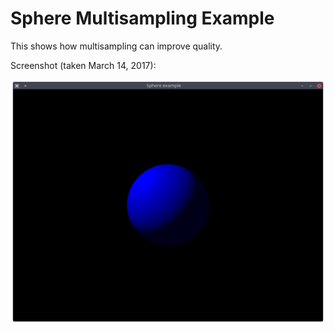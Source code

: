 # Sphere Multisampling Example

This shows how multisampling can improve quality.

Screenshot (taken March 14, 2017):

![example screenshot](screenshot.png)